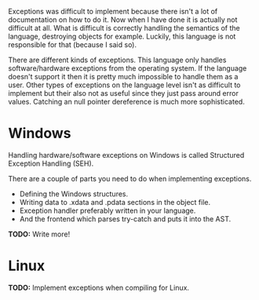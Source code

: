 Exceptions was difficult to implement because there isn't a lot of documentation on how to do it. Now when I have done it is actually not difficult at all. What is difficult is correctly handling the semantics of the language, destroying objects for example. Luckily, this language is not responsible for that (because I said so).

There are different kinds of exceptions. This language only handles software/hardware exceptions from the operating system. If the language doesn't support it then it is pretty much impossible to handle them as a user. Other types of exceptions on the language level isn't as difficult to implement but their also not as useful since they just pass around error values. Catching an null pointer dereference is much more sophisticated.

# Windows
Handling hardware/software exceptions on Windows is called Structured Exception Handling (SEH).

<!-- Exceptions implemented at the language level where users can throw their own exceptions is not as useful or important. This is just personal opinion, don't write about this. -->

There are a couple of parts you need to do when implementing exceptions.
- Defining the Windows structures.
- Writing data to .xdata and .pdata sections in the object file.
- Exception handler preferably written in your language.
- And the frontend which parses try-catch and puts it into the AST.

**TODO:** Write more!

# Linux
**TODO:** Implement exceptions when compiling for Linux.